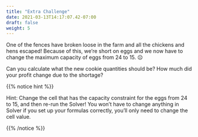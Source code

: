 ```yaml
---
title: "Extra Challenge"
date: 2021-03-13T14:17:07.42-07:00
draft: false
weight: 5
---
```



One of the fences have broken loose in the farm and all the chickens and hens escaped! Because of this, we’re short on eggs and we now have to change the maximum capacity of eggs from 24 to 15. ☹ 

Can you calculate what the new cookie quantities should be? How much did your profit change due to the shortage? 

{{% notice hint %}}

Hint: Change the cell that has the capacity constraint for the eggs from 24 to 15, and then re-run the Solver! You won’t have to change anything in Solver if you set up your formulas correctly, you’ll only need to change the cell value. 

{{% /notice %}}



